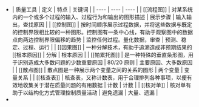 - | 质量工具 | 定义 | 特点 | 关键词 |
  | ---- | ---- | ---- |
  | [[流程图]] | 对某系统内的一个或多个过程的输入、过程行为和输出的图形描述 | 展示步骤 | 输入输出，查找原因 |
  | [[控制图]] | 按时间顺序展示过程数据，并将这些数据与既定的控制界限相比较的一种图形。控制图有一条中心线，有助于观察图中的数据点向两边控制界限偏移的趋势 | 监控任何过程。量化数据，审查 | 预测、稳定、过程、运行 |
  | [[因果图]] | 一种分解技术，有助于追溯造成非预期结果的[[根本原因]] | 分解 | 根本原因 |
  | [[帕累托图]] | 是一种特殊的垂直条形图，用于识别造成大多数问题的少数重要原因 | 80/20 原则 | 主要原因、大多数原因 |
  | [[散点图]] | 散点图是一种展示两个变量之间的关系的图形 | 两个变量 | 变量关系 |
  | [[核查表]] | 核查表，又称计数表，用于合理排列各种事项，以便有效地收集关于潜在质量问题的有用数据 | 计数 | 计数 |
  | [[核对单]] | 核对单有助于以结构化方式管理控制质量活动 | 避免遗漏 | 大量、遗漏 |
-